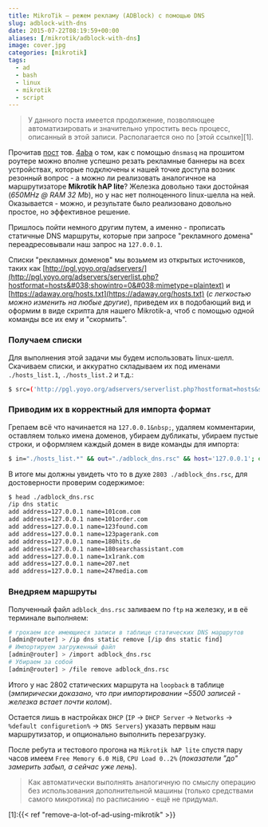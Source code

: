 ```yaml
---
title: MikroTik — режем рекламу (ADBlock) с помощью DNS
slug: adblock-with-dns
date: 2015-07-22T08:19:59+00:00
aliases: [/mikrotik/adblock-with-dns]
image: cover.jpg
categories: [mikrotik]
tags:
  - ad
  - bash
  - linux
  - mikrotik
  - script
---
```


> У данного поста имеется продолжение, позволяющее автоматизировать и значительно упростить весь процесс, описанный в этой записи. Располагается оно по [этой ссылке][1].

Прочитав [пост](https://habr.com/post/263081/) тов. [4aba](https://habr.com/users/4aba/) о том, как с помощью `dnsmasq` на прошитом роутере можно вполне успешно резать рекламные баннеры на всех устройствах, которые подключены к нашей точке доступа возник резонный вопрос - а можно ли реализовать аналогичное на маршрутизаторе **Mikrotik hAP lite**? Железка довольно таки достойная (_650MHz @ RAM 32 Mb_), но у нас нет полноценного linux-шелла на ней. Оказывается - можно, и результате было реализовано довольно простое, но эффективное решение.

<!--more-->

Пришлось пойти немного другим путем, а именно - прописать статичные DNS маршруты, которые при запросе "рекламного домена" переадресовывали наш запрос на `127.0.0.1`.

Списки "рекламных доменов" мы возьмем из открытых источников, таких как [http://pgl.yoyo.org/adservers/](http://pgl.yoyo.org/adservers/serverlist.php?hostformat=hosts&#038;showintro=0&#038;mimetype=plaintext) и [https://adaway.org/hosts.txt](https://adaway.org/hosts.txt) (_с легкостью можно изменить на любые другие_), приведем их в подобающий вид и оформим в виде скрипта для нашего Mikrotik-а, чтоб с помощью одной команды все их ему и "скормить".

### Получаем списки

Для выполнения этой задачи мы будем использовать linux-шелл. Скачиваем списки, и аккуратно складываем их под именами `./hosts_list.1`, `./hosts_list.2` и т.д.:

```bash
$ src=('http://pgl.yoyo.org/adservers/serverlist.php?hostformat=hosts&showintro=0&mimetype=plaintext' 'https://adaway.org/hosts.txt'); i=0; for file in ${src[*]}; do i=$((i+1)); wget --no-check-certificate -O "./hosts_list.$i" "$file"; done;
```

### Приводим их в корректный для импорта формат

Грепаем всё что начинается на `127.0.0.1&nbsp;`, удаляем комментарии, оставляем только имена доменов, убираем дубликаты, убираем пустые строки, и оформляем каждый домен в виде команды для импорта:

```bash
$ in="./hosts_list.*" && out="./adblock_dns.rsc" && host='127.0.0.1'; echo "/ip dns static" > $out && grep '127.0.0.1 ' $in | grep -v '^#' | cut -d' ' -f 2 | sort -u | grep . | sed "s/^/add address=$host name=/" >> $out && rm -f $in; wc -l $out;
```

В итоге мы должны увидеть что то в духе `2803 ./adblock_dns.rsc`, для достоверности проверим содержимое:

```bash
$ head ./adblock_dns.rsc
/ip dns static
add address=127.0.0.1 name=101com.com
add address=127.0.0.1 name=101order.com
add address=127.0.0.1 name=123found.com
add address=127.0.0.1 name=123pagerank.com
add address=127.0.0.1 name=180hits.de
add address=127.0.0.1 name=180searchassistant.com
add address=127.0.0.1 name=1x1rank.com
add address=127.0.0.1 name=207.net
add address=127.0.0.1 name=247media.com
```

### Внедряем маршруты

Полученный файл `adblock_dns.rsc` заливаем по `ftp` на железку, и в её терминале выполняем:

```bash
# грохаем все имеющиеся записи в таблице статических DNS маршрутов
[admin@router] > /ip dns static remove [/ip dns static find]
# Импортируем загруженный файл
[admin@router] > /import adblock_dns.rsc
# Убираем за собой
[admin@router] > /file remove adblock_dns.rsc
```

Итого у нас 2802 статических маршрута на `loopback` в таблице (_эмпирически доказано, что при импортировании ~5500 записей - железка встает почти колом_).

Остается лишь в настройках `DHCP` (`IP` &rarr; `DHCP Server` &rarr; `Networks` &rarr; `%default configuretion%` &rarr; `DNS Servers`) указать первым наш маршрутизатор, и опционально выполнить перезагрузку.

После ребута и тестового прогона на `Mikrotik hAP lite` спустя пару часов имеем `Free Memory 6.0 MiB`, `CPU Load 0..2%` (_показатели "до" замерить забыл, а сейчас уже лень_).

> Как автоматически выполнять аналогичную по смыслу операцию без использования дополнительной машины (только средствами самого микротика) по расписанию - ещё не придумал.

[1]:{{< ref "remove-a-lot-of-ad-using-mikrotik" >}}
